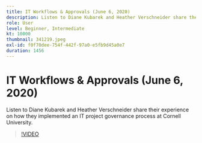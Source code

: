 ```yaml
---
title: IT Workflows & Approvals (June 6, 2020)
description: Listen to Diane Kubarek and Heather Verschneider share their experience on how they implemented an IT project governance process at Cornell University.
role: User
level: Beginner, Intermediate
kt: 10000
thumbnail: 341219.jpeg
exl-id: f0f70dee-754f-442f-97a0-e5fb9d45a0e7
duration: 1456
---
```

# IT Workflows & Approvals (June 6, 2020)

Listen to Diane Kubarek and Heather Verschneider share their experience on how they implemented an IT project governance process at Cornell University.

>[!VIDEO](https://video.tv.adobe.com/v/341219/?quality=12&learn=on)
